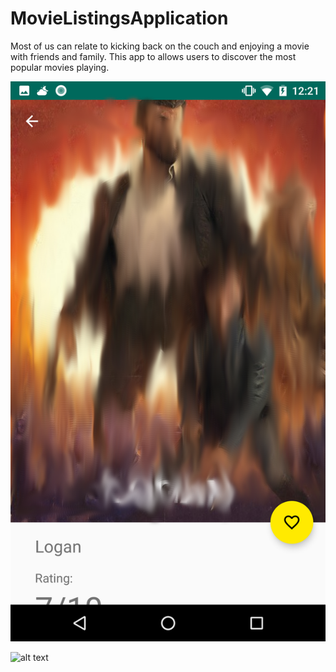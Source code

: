 # MovieListingsApplication
Most of us can relate to kicking back on the couch and enjoying a movie with friends and family. This app to allows users to discover the most popular movies playing.

![alt text](https://github.com/AlienBob93/MovieListingsApplication/blob/master/screenshot_detailsActivity_smudged.png)

![alt text](https://github.com/AlienBob93/MovieListingsApplication/master/blob/master/screenshot_detailsActivity_smudged.png)
